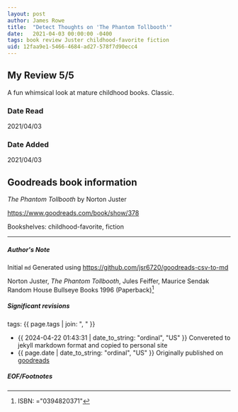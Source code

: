 ```yaml
---
layout: post
author: James Rowe
title:  "Detect Thoughts on 'The Phantom Tollbooth'"
date:   2021-04-03 00:00:00 -0400
tags: book review Juster childhood-favorite fiction
uid: 12faa9e1-5466-4684-ad27-578f7d90ecc4
---
```


<!-- highly dependent on how you personally use jekyll templates, and how you want this to show up -->
<!-- escape any jekyll keys with double brackets -->

## My Review 5/5

A fun whimsical look at mature childhood books. Classic. 

### Date Read
2021/04/03

### Date Added
2021/04/03

## Goodreads book information

*The Phantom Tollbooth* by Norton Juster

https://www.goodreads.com/book/show/378

Bookshelves: childhood-favorite, fiction

---

##### Author's Note

Initial `md` Generated using https://github.com/jsr6720/goodreads-csv-to-md

Norton Juster, *The Phantom Tollbooth*, Jules Feiffer, Maurice Sendak Random House Bullseye Books 1996 (Paperback)[^1]

##### Significant revisions

tags: {{ page.tags | join: ", " }} <!-- todo move this somewhere -->

- {{ 2024-04-22 01:43:31 | date_to_string: "ordinal", "US" }} Convereted to jekyll markdown format and copied to personal site
- {{ page.date | date_to_string: "ordinal", "US" }} Originally published on [goodreads](https://www.goodreads.com)

##### EOF/Footnotes

[^1]: ISBN: ="0394820371"